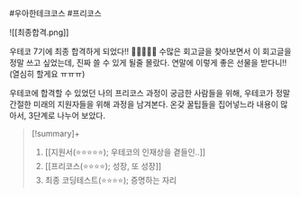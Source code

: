 #우아한테크코스 #프리코스

![[최종합격.png]]

우테코 7기에 최종 합격하게 되었다!! 🎉🎉🎉🎉🎉
수많은 회고글을 찾아보면서 이 회고글을 정말 쓰고 싶었는데, 진짜 쓸 수 있게 될줄 몰랐다. 연말에 이렇게 좋은 선물을 받다니!! (열심히 할게요 ㅠㅠㅠ)

우테코에 합격할 수 있었던 나의 프리코스 과정이 궁금한 사람들을 위해, 우테코가 정말 간절한 미래의 지원자들을 위해 과정을 남겨본다. 온갖 꿀팁들을 집어넣느라 내용이 많아서, 3단계로 나누어 보았다.

> [!summary]+ 
> 1. [[지원서(⭐⭐⭐⭐⭐); 우테코의 인재상을 곁들인..]]
> 2. [[프리코스(⭐⭐⭐⭐); 성장, 또 성장]]
> 3. 최종 코딩테스트(⭐⭐⭐⭐); 증명하는 자리


